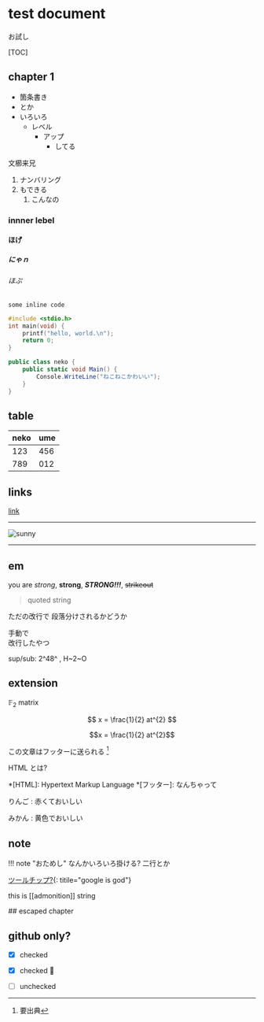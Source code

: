 # test document

お試し

[TOC]

## chapter 1

* 箇条書き
* とか
* いろいろ
	* レベル
		* アップ
			* してる

文櫛来兄

1. ナンバリング
1. もできる
	1. こんなの

### innner lebel

#### ほげ

##### にゃｎ

###### ほぷ

`some inline code`

```c
#include <stdio.h>
int main(void) {
	printf("hello, world.\n");
	return 0;
} 
```

```csharp
public class neko {
	public static void Main() {
		Console.WriteLine("ねこねこかわいい");
	}
} 
```

## table

neko|ume
----|---
123 |456
789 |012


## links

[link](#links)

---

![sunny](https://ssl.gstatic.com/onebox/weather/64/sunny.png)

***

## em

you are *strong*, **strong**, ***STRONG!!!***, ~~strikeout~~

> quoted string

ただの改行で
段落分けされるかどうか

手動で  
改行したやつ

sup/sub: 2^48^ , H~2~O

## extension

$\mathbb{F}_2$ matrix

$$
x = \frac{1}{2} at^{2}
$$

```math
x = \frac{1}{2} at^{2}
```

この文章はフッターに送られる [^要出典]
[^要出典]: 要出典

HTML とは?

*[HTML]: Hypertext Markup Language
*[フッター]: なんちゃって

りんご
: 赤くておいしい

みかん
: 黄色でおいしい

## note

!!! note "おためし"
	なんかいろいろ掛ける?
	二行とか

[ツールチップ?](https://www.google.com){: titile="google is god"}

this is [[admonition]] string


\## escaped chapter


## github only?

- [x] checked
- [x] checked :thinking:
- [ ] unchecked


